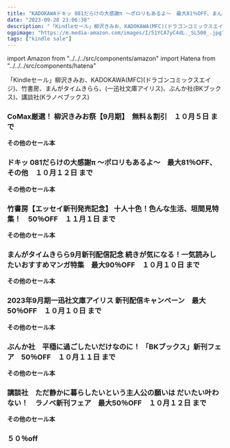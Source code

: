 ```yaml
---
title: "KADOKAWAドキッ 081だらけの大感謝π ～ポロリもあるよ～　最大81％OFF、まんがタイムきらら9月新刊配信記念 続きが気になる！一気読みしたいおすすめマンガ特集　最大90％OFF、一迅社文庫アイリス 新刊配信キャンペーン　最大50％OFF"
date: "2023-09-28 23:06:38"
description: "「Kindleセール」柳沢きみお、KADOKAWA(MFC)(ドラゴンコミックスエイジ)、竹書房、まんがタイムきらら、(一迅社文庫アイリス)、ぶんか社(BKブックス)、講談社(Kラノベブックス)"
ogpimage: "https://m.media-amazon.com/images/I/51YCA7yC4dL._SL500_.jpg"
tags: ["kindle sale"]
---
```

import Amazon from "../../../src/components/amazon"
import Hatena from "../../../src/components/hatena"

「Kindleセール」柳沢きみお、KADOKAWA(MFC)(ドラゴンコミックスエイジ)、竹書房、まんがタイムきらら、(一迅社文庫アイリス)、ぶんか社(BKブックス)、講談社(Kラノベブックス)



### CoMax厳選！ 柳沢きみお祭【9月期】　無料＆割引　１０月５日 まで

<Amazon asin="B0BS8WNZ37" />



<Amazon asin="B0BS8WMMSS" />



<Amazon asin="B0BQYBNQ3W" />


**その他のセール本**

<Hatena src="https://kyukyunyorituryo.github.io/kindle_sale/20231005s35459/" title=""/>

### ドキッ 081だらけの大感謝π ～ポロリもあるよ～　最大81％OFF、その他　１０月１２日 まで

<Amazon asin="B0CHYNNQXQ" />



<Amazon asin="B0B7KZLYN7" />



<Amazon asin="B08L2X36Z5" />


**その他のセール本**

<Hatena src="https://kyukyunyorituryo.github.io/kindle_sale/20231012s35535/" title=""/>

### 竹書房【エッセイ新刊発売記念】 十人十色！色んな生活、垣間見特集！　50％OFF　１１月１日 まで

<Amazon asin="B0BKB3XF8N" />



<Amazon asin="B0B7NHBDJ5" />



<Amazon asin="B0B252JX4R" />


**その他のセール本**

<Hatena src="https://kyukyunyorituryo.github.io/kindle_sale/20231101s35633/" title=""/>

### まんがタイムきらら9月新刊配信記念 続きが気になる！一気読みしたいおすすめマンガ特集　最大90％OFF　１０月１０日 まで

<Amazon asin="B0B7HSV1XG" />



<Amazon asin="B09VKXLM27" />



<Amazon asin="B09QGJGF1K" />


**その他のセール本**

<Hatena src="https://kyukyunyorituryo.github.io/kindle_sale/20231010s35561/" title=""/>

### 2023年9月期一迅社文庫アイリス 新刊配信キャンペーン　最大50％OFF　１０月１０日 まで

<Amazon asin="B09VKHF924" />



<Amazon asin="B0CJ246SJD" />



<Amazon asin="B08CDJ14HS" />


**その他のセール本**

<Hatena src="https://kyukyunyorituryo.github.io/kindle_sale/20231010s35559/" title=""/>

### ぶんか社　平穏に過ごしたいだけなのに！ 「BKブックス」新刊フェア　50％OFF　１０月１１日 まで

<Amazon asin="B0B5QMF2HN" />



<Amazon asin="B09713Y4L6" />



<Amazon asin="B08PB7DZPW" />


**その他のセール本**

<Hatena src="https://kyukyunyorituryo.github.io/kindle_sale/20231011s35553/" title=""/>

### 講談社　ただ静かに暮らしたいという主人公の願いは だいたい叶わない！　ラノベ新刊フェア　最大50％OFF　１０月１２日 まで

<Amazon asin="B0BYZ1BKLQ" />



<Amazon asin="B0BSTR63R3" />



<Amazon asin="B0B212T2MS" />


**その他のセール本**

<Hatena src="https://kyukyunyorituryo.github.io/kindle_sale/20231012s35628/" title=""/>

### ５０％off ###

<Amazon asin="B0BD48CBLC" />

